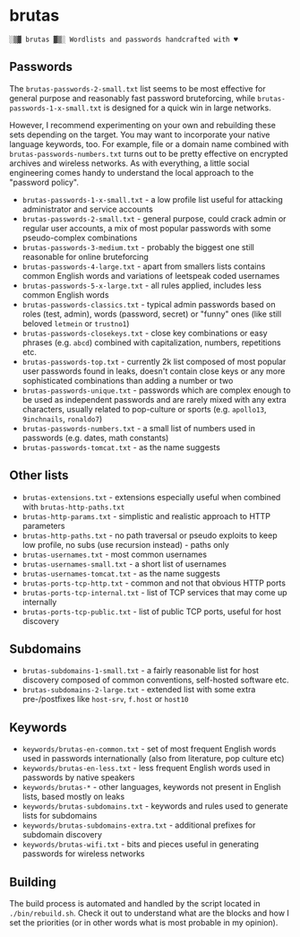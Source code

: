 # brutas

    ░▒▓ brutas ▓▒░ Wordlists and passwords handcrafted with ♥

## Passwords

The `brutas-passwords-2-small.txt` list seems to be most effective for general purpose and reasonably fast password bruteforcing, while `brutas-passwords-1-x-small.txt` is designed for a quick win in large networks.

However, I recommend experimenting on your own and rebuilding these sets depending on the target. You may want to incorporate your native language keywords, too. For example, file or a domain name combined with `brutas-passwords-numbers.txt` turns out to be pretty effective on encrypted archives and wireless networks. As with everything, a little social engineering comes handy to understand the local approach to the "password policy".

* `brutas-passwords-1-x-small.txt` - a low profile list useful for attacking administrator and service accounts
* `brutas-passwords-2-small.txt` - general purpose, could crack admin or regular user accounts, a mix of most popular passwords with some pseudo-complex combinations
* `brutas-passwords-3-medium.txt` - probably the biggest one still reasonable for online bruteforcing
* `brutas-passwords-4-large.txt` - apart from smallers lists contains common English words and variations of leetspeak coded usernames
* `brutas-passwords-5-x-large.txt` - all rules applied, includes less common English words
* `brutas-passwords-classics.txt` - typical admin passwords based on roles (test, admin), words (password, secret) or "funny" ones (like still beloved `letmein` or `trustno1`)
* `brutas-passwords-closekeys.txt` - close key combinations or easy phrases (e.g. `abcd`) combined with capitalization, numbers, repetitions etc.
* `brutas-passwords-top.txt` - currently 2k list composed of most popular user passwords found in leaks, doesn't contain close keys or any more sophisticated combinations than adding a number or two
* `brutas-passwords-unique.txt` - passwords which are complex enough to be used as independent passwords and are rarely mixed with any extra characters, usually related to pop-culture or sports (e.g. `apollo13`, `9inchnails`, `ronaldo7`)
* `brutas-passwords-numbers.txt` - a small list of numbers used in passwords (e.g. dates, math constants)
* `brutas-passwords-tomcat.txt` - as the name suggests

## Other lists

* `brutas-extensions.txt` - extensions especially useful when combined with `brutas-http-paths.txt`
* `brutas-http-params.txt` - simplistic and realistic approach to HTTP parameters
* `brutas-http-paths.txt` - no path traversal or pseudo exploits to keep low profile, no subs (use recursion instead) - paths only
* `brutas-usernames.txt` - most common usernames
* `brutas-usernames-small.txt` - a short list of usernames
* `brutas-usernames-tomcat.txt` - as the name suggests
* `brutas-ports-tcp-http.txt` - common and not that obvious HTTP ports
* `brutas-ports-tcp-internal.txt` - list of TCP services that may come up internally
* `brutas-ports-tcp-public.txt` - list of public TCP ports, useful for host discovery

## Subdomains

* `brutas-subdomains-1-small.txt` - a fairly reasonable list for host discovery composed of common conventions, self-hosted software etc.
* `brutas-subdomains-2-large.txt` - extended list with some extra pre-/postfixes like `host-srv`, `f.host` or `host10`

## Keywords

* `keywords/brutas-en-common.txt` - set of most frequent English words used in passwords internationally (also from literature, pop culture etc)
* `keywords/brutas-en-less.txt` - less frequent English words used in passwords by native speakers
* `keywords/brutas-*` - other languages, keywords not present in English lists, based mostly on leaks
* `keywords/brutas-subdomains.txt` - keywords and rules used to generate lists for subdomains
* `keywords/brutas-subdomains-extra.txt` - additional prefixes for subdomain discovery
* `keywords/brutas-wifi.txt` - bits and pieces useful in generating passwords for wireless networks

## Building

The build process is automated and handled by the script located in `./bin/rebuild.sh`. Check it out to understand what are the blocks and how I set the priorities (or in other words what is most probable in my opinion).
